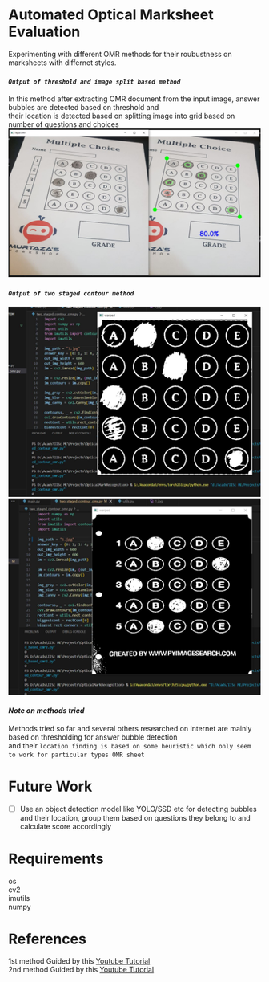 # Automated Optical Marksheet Evaluation
Experimenting with different OMR methods for their roubustness on marksheets with differnet styles.

#### *`Output of threshold and image split based method`*
In this method after extracting OMR document from the input image, answer bubbles are detected based on threshold and  
their location is detected based on splitting image into grid based on number of questions and choices
![](3_out.jpg)

#### *`Output of two staged contour method`*
![](3_2staged_out.jpg)  
![](1_2staged_out.jpg)

#### *Note on methods tried*
Methods tried so far and several others researched on internet are mainly based on thresholding for answer bubble detection  
and their `location finding is based on some heuristic which only seem to work for particular types OMR sheet`

# Future Work
* [ ] Use an object detection model like YOLO/SSD etc for detecting bubbles and their location, group them based on questions
      they belong to and calculate score accordingly

# Requirements
os  
cv2  
imutils  
numpy
# References
1st method Guided by this [Youtube Tutorial](https://www.youtube.com/watch?v=0IqCOPlGBTs)  
2nd method Guided by this [Youtube Tutorial](https://www.youtube.com/watch?v=1TBLc8IrLvk)  
